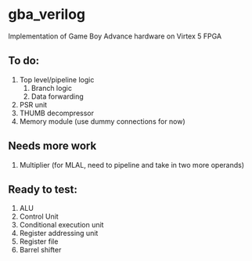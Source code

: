 # gba_verilog
Implementation of Game Boy Advance hardware on Virtex 5 FPGA

## To do:
1. Top level/pipeline logic
	1. Branch logic
	1. Data forwarding
1. PSR unit
1. THUMB decompressor
1. Memory module (use dummy connections for now)


## Needs more work
1. Multiplier (for MLAL, need to pipeline and take in two more operands)


## Ready to test:
1. ALU
1. Control Unit
1. Conditional execution unit
1. Register addressing unit
1. Register file
1. Barrel shifter
